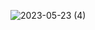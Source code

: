 ![2023-05-23 (4)](https://github.com/user-attachments/assets/33875bd7-e1e3-46d3-ba8a-7126d0c2a7f3)


 
 
